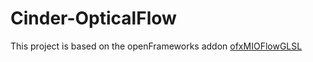 # Cinder-OpticalFlow

This project is based on the openFrameworks addon [ofxMIOFlowGLSL](https://github.com/WaltzBinaire/ofxMIOFlowGLSL/) 
